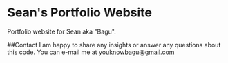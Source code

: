 # Sean's Portfolio Website
Portfolio website for Sean aka "Bagu".

##Contact
I am happy to share any insights or answer any questions about this code.  You can e-mail me at youknowbagu@gmail.com

